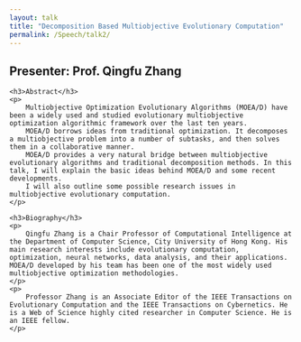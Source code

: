 ```yaml
---
layout: talk
title: "Decomposition Based Multiobjective Evolutionary Computation"
permalink: /Speech/talk2/
---
```


<div class="talk-container">
    <div class="talk-header">
        <h2>Presenter: Prof. Qingfu Zhang</h2>
    </div>

    <h3>Abstract</h3>
    <p>
        Multiobjective Optimization Evolutionary Algorithms (MOEA/D) have been a widely used and studied evolutionary multiobjective optimization algorithmic framework over the last ten years. 
        MOEA/D borrows ideas from traditional optimization. It decomposes a multiobjective problem into a number of subtasks, and then solves them in a collaborative manner. 
        MOEA/D provides a very natural bridge between multiobjective evolutionary algorithms and traditional decomposition methods. In this talk, I will explain the basic ideas behind MOEA/D and some recent developments. 
        I will also outline some possible research issues in multiobjective evolutionary computation.
    </p>

    <h3>Biography</h3>
    <p>
        Qingfu Zhang is a Chair Professor of Computational Intelligence at the Department of Computer Science, City University of Hong Kong. His main research interests include evolutionary computation, optimization, neural networks, data analysis, and their applications. MOEA/D developed by his team has been one of the most widely used multiobjective optimization methodologies.
    </p>
    <p>
        Professor Zhang is an Associate Editor of the IEEE Transactions on Evolutionary Computation and the IEEE Transactions on Cybernetics. He is a Web of Science highly cited researcher in Computer Science. He is an IEEE fellow.
    </p>
</div>
